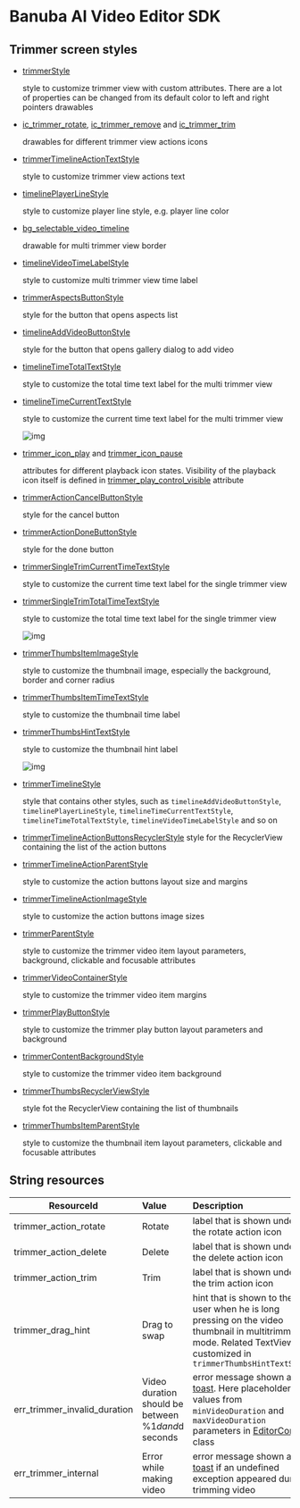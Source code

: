 # Banuba AI Video Editor SDK
## Trimmer screen styles

- [trimmerStyle](../app/src/main/res/values/themes.xml#L144)

    style to customize trimmer view with custom attributes. There are a lot of properties can be changed from its default color to left and right pointers drawables

- [ic_trimmer_rotate](../app/src/main/res/drawable/ic_trimmer_rotate.xml), [ic_trimmer_remove](../app/src/main/res/drawable/ic_trimmer_remove.xml) and [ic_trimmer_trim](../app/src/main/res/drawable/ic_trimmer_trim.xml)

    drawables for different trimmer view actions icons

- [trimmerTimelineActionTextStyle](../app/src/main/res/values/themes.xml#L149)

    style to customize trimmer view actions text 

- [timelinePlayerLineStyle](../app/src/main/res/values/themes.xml#L1016)

    style to customize player line style, e.g. player line color

- [bg_selectable_video_timeline](../app/src/main/res/drawable/bg_selected_video_timeline.xml)

    drawable for multi trimmer view border

- [timelineVideoTimeLabelStyle](../app/src/main/res/values/themes.xml#L878)

    style to customize multi trimmer view time label

- [trimmerAspectsButtonStyle](../app/src/main/res/values/themes.xml#L156)

    style for the button that opens aspects list

- [timelineAddVideoButtonStyle](../app/src/main/res/values/themes.xml#L874)

    style for the button that opens gallery dialog to add video 

- [timelineTimeTotalTextStyle](../app/src/main/res/values/themes.xml#L877)

    style to customize the total time text label for the multi trimmer view

- [timelineTimeCurrentTextStyle](../app/src/main/res/values/themes.xml#L876)

    style to customize the current time text label for the multi trimmer view

    ![img](screenshots/new_trimmer1.png)

- [trimmer_icon_play](../app/src/main/res/values/themes.xml#L174) and [trimmer_icon_pause](../app/src/main/res/values/themes.xml#L172)

    attributes for different playback icon states. Visibility of the playback icon itself is defined in [trimmer_play_control_visible](../app/src/main/res/values/themes.xml#L170) attribute

- [trimmerActionCancelButtonStyle](../app/src/main/res/values/themes.xml#L158)

    style for the cancel button

- [trimmerActionDoneButtonStyle](../app/src/main/res/values/themes.xml#L157)

    style for the done button

- [trimmerSingleTrimCurrentTimeTextStyle](../app/src/main/res/values/themes.xml#L154)

    style to customize the current time text label for the single trimmer view

- [trimmerSingleTrimTotalTimeTextStyle](../app/src/main/res/values/themes.xml#L155)

    style to customize the total time text label for the single trimmer view


    ![img](screenshots/new_trimmer2.png)


- [trimmerThumbsItemImageStyle](../app/src/main/res/values/themes.xml#L167)

    style to customize the thumbnail image, especially the background, border and corner radius 

- [trimmerThumbsItemTimeTextStyle](../app/src/main/res/values/themes.xml#L168)

    style to customize the thumbnail time label

- [trimmerThumbsHintTextStyle](../app/src/main/res/values/themes.xml#L165)

    style to customize the thumbnail hint label

    ![img](screenshots/new_trimmer3.png)


- [trimmerTimelineStyle](../app/src/main/res/values/themes.xml#L145)

    style that contains other styles, such as ```timelineAddVideoButtonStyle```, ```timelinePlayerLineStyle```, ```timelineTimeCurrentTextStyle```, ```timelineTimeTotalTextStyle```, ```timelineVideoTimeLabelStyle``` and so on


- [trimmerTimelineActionButtonsRecyclerStyle](../app/src/main/res/values/themes.xml#L146)
    style for the RecyclerView containing the list of the action buttons

- [trimmerTimelineActionParentStyle](../app/src/main/res/values/themes.xml#L147)

    style to customize the action buttons layout size and margins

- [trimmerTimelineActionImageStyle](../app/src/main/res/values/themes.xml#L148)

    style to customize the action buttons image sizes


- [trimmerParentStyle](../app/src/main/res/values/themes.xml#L150)

    style to customize the trimmer video item layout parameters, background, clickable and focusable attributes

- [trimmerVideoContainerStyle](../app/src/main/res/values/themes.xml#L151)

    style to customize the trimmer video item margins

- [trimmerPlayButtonStyle](../app/src/main/res/values/themes.xml#L152)

    style to customize the trimmer play button layout parameters and background

- [trimmerContentBackgroundStyle](../app/src/main/res/values/themes.xml#L153)

    style to customize the trimmer video item background

- [trimmerThumbsRecyclerViewStyle](../app/src/main/res/values/themes.xml#L164)

    style fot the RecyclerView containing the list of thumbnails

- [trimmerThumbsItemParentStyle](../app/src/main/res/values/themes.xml#L166)

    style to customize the thumbnail item layout parameters, clickable and focusable attributes


## String resources

| ResourceId        |      Value      |   Description |
| ------------- | :----------- | :------------- |
| trimmer_action_rotate | Rotate | label that is shown under the rotate action icon
| trimmer_action_delete | Delete | label that is shown under the delete action icon
| trimmer_action_trim | Trim | label that is shown under the trim action icon
| trimmer_drag_hint | Drag to swap | hint that is shown to the user when he is long pressing on the video thumbnail in multitrimmer mode. Related TextView is customized in ```trimmerThumbsHintTextStyle```
| err_trimmer_invalid_duration | Video duration should be between %1$d and %2$d seconds | error message shown as a [toast](alert_styles.md#L11). Here placeholders are values from ```minVideoDuration``` and ```maxVideoDuration``` parameters in [EditorConfig](config_videoeditor.md) class
| err_trimmer_internal | Error while making video | error message shown as a [toast](alert_styles.md#L11) if an undefined exception appeared during trimming video
